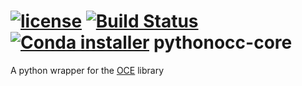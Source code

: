 [![license](https://binstar.org/jf/pythonocc-core/badges/license.svg)](https://github.com/tpaviot/pythonocc-core/blob/master/LICENSE)
[![Build Status](https://travis-ci.org/tpaviot/pythonocc-core.png?branch=master)](https://travis-ci.org/tpaviot/pythonocc-core)
[![Conda installer](https://binstar.org/jf/pythonocc-core/badges/installer/conda.svg)](https://binstar.org/jf/pythonocc-core/)
pythonocc-core
==============

A python wrapper for the [OCE](https://github.com/tpaviot/oce) library
